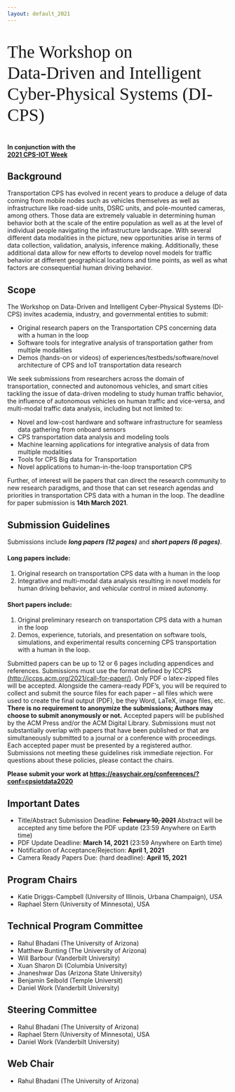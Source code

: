```yaml
---
layout: default_2021
---
```


<!-- <br /> -->
<p style="font-family: Arvo, Monaco, serif;
  line-height:1.2;
	font-weight: normal;font-size: 40px;">The Workshop on <br /> Data-Driven and Intelligent Cyber-Physical Systems (DI-CPS)</p>



<h4 style="margin-top: 0;"> <strong> In conjunction with the <br />  
<a href="https://cps-iot-week2021.isis.vanderbilt.edu/" target="_blank"> <strong> 2021 CPS-IOT Week </strong> </a> </strong> </h4>

<!--![](https://raw.githubusercontent.com/cpsiotdata/cpsiotdata.github.io/master/figs/vu.jpg)-->

## Background

Transportation CPS has evolved in recent years to produce a deluge of data coming from
mobile nodes such as vehicles themselves as well as infrastructure like road-side units,
DSRC units, and pole-mounted cameras, among others. Those data are extremely
valuable in determining human behavior both at the scale of the entire population as
well as at the level of individual people navigating the infrastructure landscape.
With several different data modalities in the picture, new opportunities arise in
terms of data collection, validation, analysis, inference making. Additionally, these
additional data allow for new efforts to develop novel models for traffic behavior at
different geographical locations and time points, as well as what factors are
consequential human driving behavior.


## Scope
The Workshop on Data-Driven and Intelligent Cyber-Physical Systems (DI-CPS) invites academia, industry, and governmental entities to submit:
*	Original research papers on the Transportation CPS concerning data with a human in the loop
*	Software tools for integrative analysis of transportation gather from multiple modalities
*	Demos (hands-on or videos) of experiences/testbeds/software/novel architecture of CPS and IoT transportation data research


We seek submissions from researchers across the domain of transportation, connected and autonomous vehicles, and smart cities tackling the issue of data-driven modeling to study human traffic behavior, the influence of autonomous vehicles on human traffic and vice-versa, and multi-modal traffic data analysis, including but not limited to:
* Novel and low-cost hardware and software infrastructure for seamless data gathering from onboard sensors
* CPS transportation data analysis and modeling tools
* Machine learning applications for integrative analysis of data from multiple
modalities
* Tools for CPS Big data for Transportation
* Novel applications to human-in-the-loop transportation CPS

Further, of interest will be papers that can direct the research community to new research paradigms, and those that can set research agendas and priorities in transportation CPS data with a human in the loop. The deadline for paper submission is **14th March 2021**.


## Submission Guidelines
Submissions include ***long papers (12 pages)*** and ***short papers (6 pages)***.

#### Long papers include:
1. Original research on transportation CPS data with a human in the loop
2. Integrative and multi-modal data analysis resulting in novel models for human driving behavior, and vehicular control in mixed autonomy.

#### Short papers include:
1. Original preliminary research on transportation CPS data with a human in the loop
2. Demos, experience, tutorials, and presentation on software tools, simulations, and experimental results concerning CPS transportation with a human in the loop.

Submitted papers can be up to 12 or 6 pages including appendices and references. Submissions must use the format defined by ICCPS [(http://iccps.acm.org/2021/call-for-paper/)](http://iccps.acm.org/2021/call-for-paper/). Only PDF o latex-zipped files will be accepted. Alongside the camera-ready PDF’s, you will be required to collect and submit the source files for each paper – all files which were used to create the final output (PDF), be they Word, LaTeX, image files, etc.   **There is no requirement to anonymize the submissions; Authors may choose to submit anonymously or not.** Accepted papers will be published by the ACM Press and/or the ACM Digital Library. Submissions must not substantially overlap with papers that have been published or that are simultaneously submitted to a journal or a conference with proceedings. Each accepted paper must be presented by a registered author. Submissions not meeting these guidelines risk immediate rejection. For questions about these policies, please contact the chairs.


<!--
**Please submit your work at** **[https://easychair.org/conferences/?conf=cpsiotdata2020](https://easychair.org/conferences/?conf=cpsiotdata2020).** -->

<p> <strong> Please submit your work at <a href="https://easychair.org/conferences/?conf=cpsiotdata2020"> <strong> https://easychair.org/conferences/?conf=cpsiotdata2020 </strong> </a> </strong> </p>



## Important Dates


* Title/Abstract Submission Deadline: ~~**February 10, 2021**~~ Abstract will be accepted any time before the PDF update (23:59 Anywhere on Earth time)
* PDF Update Deadline: **March  14, 2021** (23:59 Anywhere on Earth time)
* Notification of Acceptance/Rejection: **April 1, 2021**
* Camera Ready Papers Due: (hard deadline): **April 15, 2021**

## Program Chairs
*	Katie Driggs-Campbell (University of Illinois, Urbana Champaign), USA
*	Raphael Stern (University of Minnesota), USA

## Technical Program Committee
* Rahul Bhadani (The University of Arizona)
* Matthew Bunting (The University of Arizona)
* Will Barbour (Vanderbilt University)
* Xuan Sharon Di (Columbia University)
* Jnaneshwar Das (Arizona State University)
* Benjamin Seibold (Temple Universit)
* Daniel Work (Vanderbilt University)



## Steering Committee
*	Rahul Bhadani (The University of Arizona)
*	Raphael Stern (University of Minnesota), USA
*	Daniel Work (Vanderbilt University)


## Web Chair
*   Rahul Bhadani (The University of Arizona)
